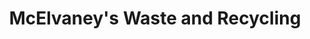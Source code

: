 ---
title: "McElvaney's Waste and Recycling"
address: "Monaghan Recycling Centre, Scotchcorner, Ballybay, Co. Monaghan Co. Monaghan"
tel: "(042)9744230"
county: "Monaghan"
category: "Car Hire"
type: "Content"
lat: "54.18128742"
lng: "-6.861127523"
---